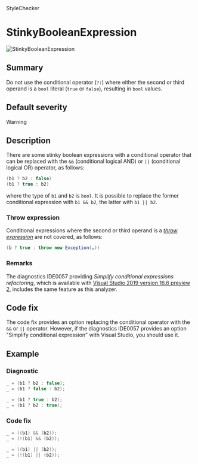 <div class="project-logo">StyleChecker</div>
<div id="toc-level" data-values="H2,H3"></div>

# StinkyBooleanExpression

<div class="horizontal-scroll">

![StinkyBooleanExpression][fig-StinkyBooleanExpression]

</div>

## Summary

Do not use the conditional operator (`?:`) where either the second or third
operand is a `bool` literal (`true` or `false`), resulting in `bool` values.

## Default severity

Warning

## Description

There are some stinky boolean expressions with a conditional operator that can
be replaced with the `&&` (conditional logical AND) or `||` (conditional logical
OR) operator, as follows:

```csharp
(b1 ? b2 : false)
(b1 ? true : b2)
```

where the type of `b1` and `b2` is `bool`. It is possible to replace the former
conditional expression with `b1 && b2`, the latter with `b1 || b2`.

### Throw expression

Conditional expressions where the second or third operand is a [_throw expression_][ThrowExpression] are not covered, as follows:

```csharp
(b ? true : throw new Exception(…))
```

### Remarks

The diagnostics IDE0057 providing _Simplify conditional expressions
refactoring_, which is available with [Visual Studio 2019 version 16.6 preview
2][microsoft:vs2019-v16.6-preview-2], includes the same feature as this
analyzer.

## Code fix

The code fix provides an option replacing the conditional operator with the `&&`
or `||` operator. However, if the diagnostics IDE0057 provides an option
"Simplify conditional expression" with Visual Studio, you should use it.

## Example

### Diagnostic

```csharp
_ = (b1 ? b2 : false);
_ = (b1 ? false : b2);

_ = (b1 ? true : b2);
_ = (b1 ? b2 : true);
```

### Code fix

```csharp
_ = ((b1) && (b2));
_ = (!(b1) && (b2));

_ = ((b1) || (b2));
_ = (!(b1) || (b2));
```

[microsoft:vs2019-v16.6-preview-2]:
  https://docs.microsoft.com/en-us/visualstudio/releases/2019/release-notes-preview#16.6.0-pre.2.1
[fig-StinkyBooleanExpression]:
  https://maroontress.github.io/StyleChecker/images/StinkyBooleanExpression.png
[ThrowExpression]:
  https://github.com/dotnet/csharplang/blob/main/proposals/csharp-7.0/throw-expression.md
